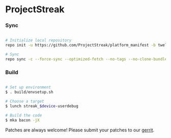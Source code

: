 # ProjectStreak

### Sync ###

```bash

# Initialize local repository
repo init -u https://github.com/ProjectStreak/platform_manifest -b twelve

# Sync
repo sync -c --force-sync --optimized-fetch --no-tags --no-clone-bundle --prune -j$(nproc --all)
```

### Build ###

```bash

# Set up environment
$ . build/envsetup.sh

# Choose a target
$ lunch streak_$device-userdebug

# Build the code
$ mka bacon -jX
```

Patches are always welcome! Please submit your patches to our [gerrit](https://review.projectstreak.pl).
